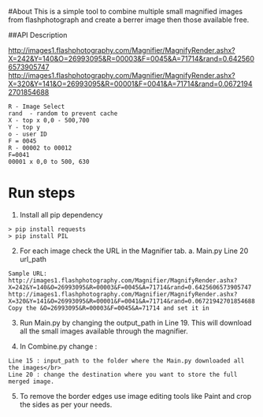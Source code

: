#About
This is a simple tool to combine multiple small magnified images from flashphotograph and create a berrer image then those available free.

##API Description

http://images1.flashphotography.com/Magnifier/MagnifyRender.ashx?X=242&Y=140&O=26993095&R=00003&F=0045&A=71714&rand=0.6425606573905747
http://images1.flashphotography.com/Magnifier/MagnifyRender.ashx?X=320&Y=141&O=26993095&R=00001&F=0041&A=71714&rand=0.06721942701854688
```
R - Image Select
rand  - random to prevent cache
X - top x 0,0 - 500,700
Y - top y
o - user ID 
F = 0045
R - 00002 to 00012
F=0041
00001 x 0,0 to 500, 630
```

# Run steps

1. Install all pip dependency
```
> pip install requests
> pip install PIL

```
2. For each image check the URL in the Magnifier tab. 
    a. Main.py Line 20 url_path
```angular2html
Sample URL:
http://images1.flashphotography.com/Magnifier/MagnifyRender.ashx?X=242&Y=140&O=26993095&R=00003&F=0045&A=71714&rand=0.6425606573905747
http://images1.flashphotography.com/Magnifier/MagnifyRender.ashx?X=320&Y=141&O=26993095&R=00001&F=0041&A=71714&rand=0.06721942701854688
Copy the &O=26993095&R=00003&F=0045&A=71714 and set it in 
```

3. Run Main.py by changing the output_path in Line 19. This will download all the small images available through the magnifier.

4. In Combine.py change :
```
Line 15 : input_path to the folder where the Main.py downloaded all the images</br>
Line 20 : change the destination where you want to store the full merged image.
```    
5. To remove the border edges use image editing tools like Paint and crop the sides as per your needs.